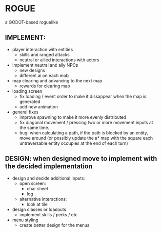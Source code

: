 # ROGUE 

a GODOT-based roguelike

## IMPLEMENT:
- player interaction with entities
	- skills and ranged attacks
	- neutral or allied interactions with actors
- implement neutral and ally NPCs
	- new designs
	- different ai on each mob
- map clearing and advancing to the next map
	- rewards for clearing map
- loading screen
	- fix loading / event order to make it dissappear when the map is generated
	- add new animation
- general fixes
	- improve spawning to make it more evenly distributed
	- fix diagonal movement / pressing two or more movement inputs at the same time.
	- bug: when calculating a path, if the path is blocked by an entity, move around (or possibly update the a* map with the square each untraversable entity occupies at the end of each turn)

## DESIGN: when designed move to implement with the decided implementation
- design and decide additional inputs:
	- open screen:
		- char sheet
		- log
	- alternative interactions:
		- look at tile
- design classes or loadouts
	- implement skills / perks / etc
- menu styling
	- create better design for the menus
